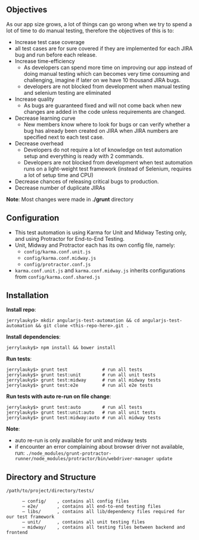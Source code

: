 ## Objectives

As our app size grows, a lot of things can go wrong when we try to spend a lot of time to do manual testing, therefore the objectives of this is to:

* Increase test case coverage
 * all test cases are for sure covered if they are implemented for each JIRA bug and run before each release.
* Increase time-efficiency
  * As developers can spend more time on improving our app instead of doing manual testing which can becomes very time consuming and challenging, imagine if later on we have 10 thousand JIRA bugs.
  * developers are not blocked from development when manual testing and selenium testing are eliminated 
* Increase quality
  * As bugs are guaranteed fixed and will not come back when new changes are added in the code unless requirements are changed.
* Decrease learning curve
  * New members know where to look for bugs or can verify whether a bug has already been created on JIRA when JIRA numbers are specified next to each test case.
* Decrease overhead
  * Developers do not require a lot of knowledge on test automation setup and everything is ready with 2 commands.
  * Developers are not blocked from development when test automation runs on a light-weight test framework (instead of Selenium, requires a lot of setup time and CPU) 
* Decrease chances of releasing critical bugs to production.
* Decrease number of duplicate JIRAs
  
  
**Note**: Most changes were made in **./grunt** directory

## Configuration

* This test automation is using Karma for Unit and Midway Testing only, and using Protractor for End-to-End Testing.
* Unit, Midway and Protractor each has its own config file, namely:
  * `config/karma.conf.unit.js`
  * `config/karma.conf.midway.js`
  * `config/protractor.conf.js`
* `karma.conf.unit.js` and `karma.conf.midway.js` inherits configurations from `config/karma.conf.shared.js`


## Installation

**Install repo**:

```
jerrylauky$> mkdir angularjs-test-automation && cd angularjs-test-automation && git clone <this-repo-here>.git .
```

**Install dependencies**:

```
jerrylauky$> npm install && bower install
```

**Run tests**:

```
jerrylauky$> grunt test             # run all tests
jerrylauky$> grunt test:unit        # run all unit tests
jerrylauky$> grunt test:midway      # run all midway tests
jerrylauky$> grunt test:e2e         # run all e2e tests
```

**Run tests with auto re-run on file change**:

```
jerrylauky$> grunt test:auto        # run all tests
jerrylauky$> grunt test:unit:auto   # run all unit tests
jerrylauky$> grunt test:midway:auto # run all midway tests
```

**Note**:
* auto re-run is only available for unit and midway tests
* if encounter an error complaining about browser driver not available,  
run: `./node_modules/grunt-protractor-runner/node_modules/protractor/bin/webdriver-manager update`

## Directory and Structure

```
/path/to/project/directory/tests/

      — config/    , contains all config files
      — e2e/       , contains all end-to-end testing files
      — libs/      , contains all lib/dependency files required for our test framework
      — unit/      , contains all unit testing files
      — midway/    , contains all testing files between backend and frontend
```
